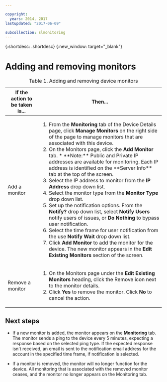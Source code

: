 ```yaml
---

copyright:
  years: 2014, 2017
lastupdated: "2017-06-09"

subcollection: slmonitoring
---
```


{:shortdesc: .shortdesc}
{:new_window: target="_blank"}

# Adding and removing monitors

<table>
   <CAPTION>Table 1. Adding and removing device monitors</CAPTION>
   <THEAD>
   <TR>
   <th>If the action to be taken is...</th>
   <th>Then...</th>
   </TR>
   </THEAD>
   <TBODY>
   <tr>
   <td>Add a monitor</td>
   <td>
   <ol>
   <li>From the <b>Monitoring</b> tab of the Device Details page, click <b>Manage Monitors</b> on the right side of the page to manage monitors that are associated with this device.</li>
   <li>On the Monitors page, click the <b>Add Monitor</b> tab.
   * **Note:** Public and Private IP addresses are available for monitoring. Each IP address is identified on the **Server Info** tab at the top of the screen.</li>
   <li>Select the IP address to monitor from the <b>IP Address</b> drop down list.</li>
   <li>Select the monitor type from the <b>Monitor Type</b> drop down list.</li>
   <li>Set up the notification options. From the <b>Notify?</b> drop down list, select <b>Notify Users</b>  notify users of issues, or <b>Do Nothing</b> to bypass user notification.</li>
   <li>Select the time frame for user notification from the use <b>Notify Wait</b> drop down list.</li>
   <li>Click <b>Add Monitor</b> to add the monitor for the device. The new monitor appears in the <b>Edit Existing Monitors</b> section of the screen.</li>
   </ol>
   </td>
   </tr>
   <tr>
   <td>Remove a monitor</td>
   <td>
   <ol>
   <li>On the Monitors page under the <b>Edit Existing Monitors</b> heading, click the Remove icon next to the monitor details.</li>
   <li>Click <b>Yes</b> to remove the monitor. Click <b>No</b> to cancel the action.</li>
   </ol>
   </td>
   </tr>
   </TBODY>
   </table>


## Next steps

- If a new monitor is added, the monitor appears on the **Monitoring** tab. The monitor sends a ping to the device every 5 minutes, expecting a response based on the selected ping type. If the expected response isn't received, an email is sent to the notification email address for the account in the specified time frame, if notification is selected.

- If a monitor is removed, the monitor will no longer function for the device. All monitoring that is associated with the removed monitor ceases, and the monitor no longer appears on the Monitoring tab.
